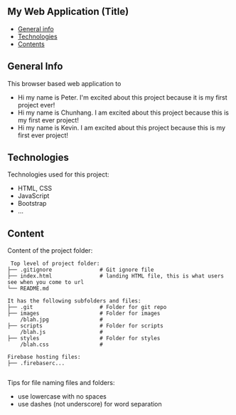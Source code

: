 ## My Web Application (Title)

- [General info](#general-info)
- [Technologies](#technologies)
- [Contents](#content)

## General Info

This browser based web application to
* Hi my name is Peter. I'm excited about this project because it is my first project ever!
* Hi my name is Chunhang. I am excited about this project because this is my first ever project!
* Hi my name is Kevin. I am excited about this project because this is my first ever project!
	
## Technologies

Technologies used for this project:

- HTML, CSS
- JavaScript
- Bootstrap
- ...

## Content

Content of the project folder:

```
 Top level of project folder:
├── .gitignore               # Git ignore file
├── index.html               # landing HTML file, this is what users see when you come to url
└── README.md

It has the following subfolders and files:
├── .git                     # Folder for git repo
├── images                   # Folder for images
    /blah.jpg                #
├── scripts                  # Folder for scripts
    /blah.js                 #
├── styles                   # Folder for styles
    /blah.css                #

Firebase hosting files:
├── .firebaserc...


```

Tips for file naming files and folders:

- use lowercase with no spaces
- use dashes (not underscore) for word separation

